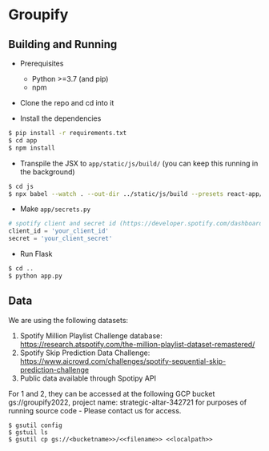 # Groupify

## Building and Running
- Prerequisites
    - Python >=3.7 (and pip)
    - npm

- Clone the repo and cd into it
- Install the dependencies
```bash
$ pip install -r requirements.txt
$ cd app
$ npm install
```
- Transpile the JSX to `app/static/js/build/` (you can keep this running in the background)
```bash
$ cd js
$ npx babel --watch . --out-dir ../static/js/build --presets react-app/prod
```
- Make `app/secrets.py`
```python
# spotify client and secret id (https://developer.spotify.com/dashboard)
client_id = 'your_client_id'
secret = 'your_client_secret'
```
- Run Flask
```bash
$ cd ..
$ python app.py
```

## Data
We are using the following datasets: 
1. Spotify Million Playlist Challenge database: https://research.atspotify.com/the-million-playlist-dataset-remastered/ 
2. Spotify Skip Prediction Data Challenge: https://www.aicrowd.com/challenges/spotify-sequential-skip-prediction-challenge 
3. Public data available through Spotipy API

For 1 and 2, they can be accessed at the following GCP bucket gs://groupify2022, project name: strategic-altar-342721 for purposes of running source code - Please contact us for access. 

```
$ gsutil config
$ gstuil ls 
$ gsutil cp gs://<bucketname>>/<<filename>> <<localpath>>
```
